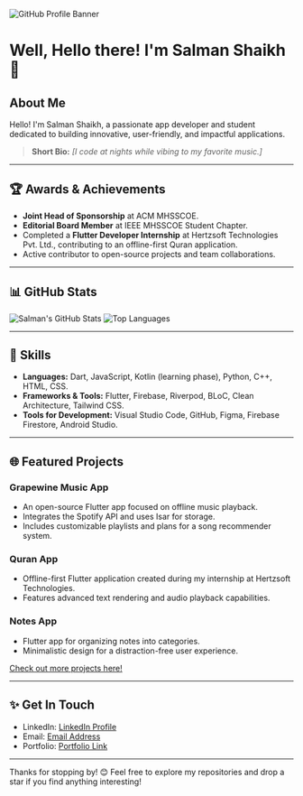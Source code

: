 ![GitHub Profile Banner](https://media.giphy.com/media/iIqmM5tTjmpOB9mpbn/giphy.gif?cid=ecf05e47agrev08qdo3hp1bnoqo1n9ryvkjgu8z6dpxk619t&ep=v1_gifs_related&rid=giphy.gif&ct=g)

# Well, Hello there! I'm Salman Shaikh 👋

## About Me

Hello! I'm Salman Shaikh, a passionate app developer and student dedicated to building innovative, user-friendly, and impactful applications. 

> **Short Bio:**
> _[I code at nights while vibing to my favorite music.]_

---

## 🏆 Awards & Achievements

- **Joint Head of Sponsorship** at ACM MHSSCOE.
- **Editorial Board Member** at IEEE MHSSCOE Student Chapter.
- Completed a **Flutter Developer Internship** at Hertzsoft Technologies Pvt. Ltd., contributing to an offline-first Quran application.
- Active contributor to open-source projects and team collaborations.

---

## 📊 GitHub Stats

![Salman's GitHub Stats](https://github-readme-stats.vercel.app/api?username=salman-shaikh&show_icons=true&theme=radical)
![Top Languages](https://github-readme-stats.vercel.app/api/top-langs/?username=salman-shaikh&layout=compact&theme=radical)

---

## 🔧 Skills

- **Languages:** Dart, JavaScript, Kotlin (learning phase), Python, C++, HTML, CSS.
- **Frameworks & Tools:** Flutter, Firebase, Riverpod, BLoC, Clean Architecture, Tailwind CSS.
- **Tools for Development:** Visual Studio Code, GitHub, Figma, Firebase Firestore, Android Studio.

---

## 🌐 Featured Projects

### Grapewine Music App
- An open-source Flutter app focused on offline music playback.
- Integrates the Spotify API and uses Isar for storage.
- Includes customizable playlists and plans for a song recommender system.

### Quran App
- Offline-first Flutter application created during my internship at Hertzsoft Technologies.
- Features advanced text rendering and audio playback capabilities.

### Notes App
- Flutter app for organizing notes into categories.
- Minimalistic design for a distraction-free user experience.

[Check out more projects here!](https://github.com/salman-shaikh?tab=repositories)

---

## ✨ Get In Touch

- LinkedIn: [LinkedIn Profile](https://www.linkedin.com/in/salman-shaikh/)
- Email: [Email Address](mailto:youremail@example.com)
- Portfolio: [Portfolio Link](https://yourportfolio.com)

---

Thanks for stopping by! 😊 Feel free to explore my repositories and drop a star if you find anything interesting!

